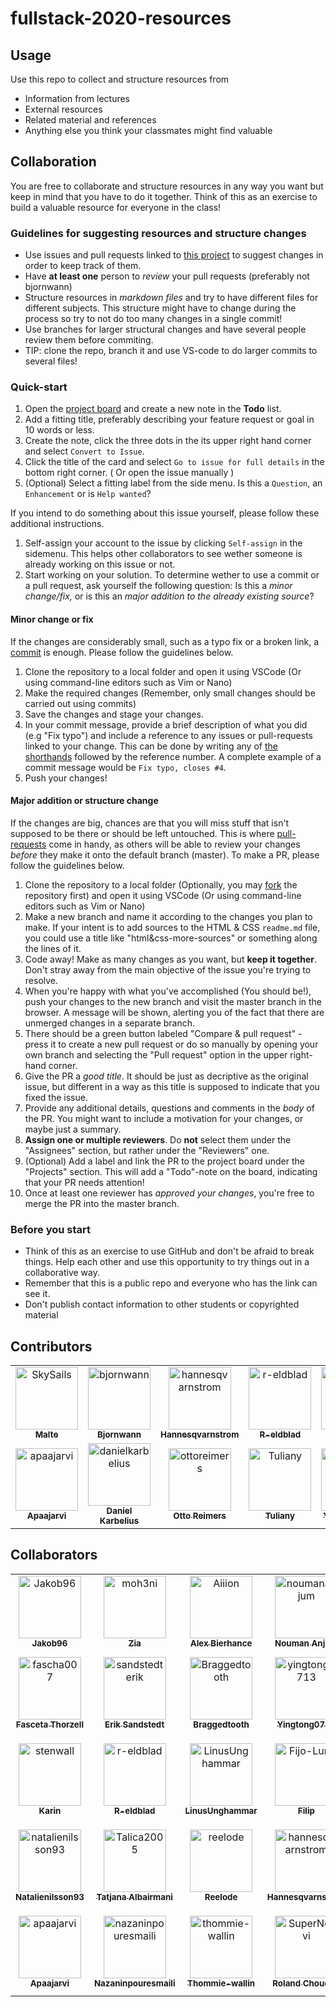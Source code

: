 # fullstack-2020-resources

## Usage

Use this repo to collect and structure resources from

- Information from lectures
- External resources
- Related material and references
- Anything else you think your classmates might find valuable

## Collaboration

You are free to collaborate and structure resources in any way you want but keep in mind that you have to do it together. Think of this as an exercise to build a valuable resource for everyone in the class!

### Guidelines for suggesting resources and structure changes

- Use issues and pull requests linked to [this project](https://github.com/bjornwann/fullstack-2020-resources/projects/1) to suggest changes in order to keep track of them.
- Have **at least one** person to _review_ your pull requests (preferably not bjornwann)
- Structure resources in _markdown files_ and try to have different files for different subjects. This structure might have to change during the process so try to not do too many changes in a single commit!
- Use branches for larger structural changes and have several people review them before commiting.
- TIP: clone the repo, branch it and use VS-code to do larger commits to several files!

### Quick-start

1. Open the [project board](https://github.com/bjornwann/fullstack-2020-resources/projects/1) and create a new note in the **Todo** list.
2. Add a fitting title, preferably describing your feature request or goal in 10 words or less.
3. Create the note, click the three dots in the its upper right hand corner and select `Convert to Issue`.
4. Click the title of the card and select `Go to issue for full details` in the bottom right corner. ( Or open the issue manually )
5. (Optional) Select a fitting label from the side menu. Is this a `Question`, an `Enhancement` or is `Help wanted`?

If you intend to do something about this issue yourself, please follow these additional instructions.

1. Self-assign your account to the issue by clicking `Self-assign` in the sidemenu. This helps other collaborators to see wether someone is already working on this issue or not.
2. Start working on your solution. To determine wether to use a commit or a pull request, ask yourself the following question: Is this a _minor change/fix,_ or is this an _major addition to the already existing source_?

#### Minor change or fix

If the changes are considerably small, such as a typo fix or a broken link, a [commit](https://www.atlassian.com/git/tutorials/saving-changes/git-commit) is enough. Please follow the guidelines below.

1. Clone the repository to a local folder and open it using VSCode (Or using command-line editors such as Vim or Nano)
2. Make the required changes (Remember, only small changes should be carried out using commits)
3. Save the changes and stage your changes.
4. In your commit message, provide a brief description of what you did (e.g "Fix typo") and include a reference to any issues or pull-requests linked to your change. This can be done by writing any of [the shorthands](https://docs.github.com/en/enterprise/2.16/user/github/managing-your-work-on-github/closing-issues-using-keywords) followed by the reference number. A complete example of a commit message would be `Fix typo, closes #4`.
5. Push your changes!

#### Major addition or structure change

If the changes are big, chances are that you will miss stuff that isn't supposed to be there or should be left untouched. This is where [pull-requests](https://docs.github.com/en/free-pro-team@latest/github/collaborating-with-issues-and-pull-requests/about-pull-requests) come in handy, as others will be able to review your changes _before_ they make it onto the default branch (master).
To make a PR, please follow the guidelines below.

1. Clone the repository to a local folder (Optionally, you may [fork](https://docs.github.com/en/free-pro-team@latest/github/getting-started-with-github/fork-a-repo) the repository first) and open it using VSCode (Or using command-line editors such as Vim or Nano)
2. Make a new branch and name it according to the changes you plan to make. If your intent is to add sources to the HTML & CSS `readme.md` file, you could use a title like "html&css-more-sources" or something along the lines of it.
3. Code away! Make as many changes as you want, but **keep it together**. Don't stray away from the main objective of the issue you're trying to resolve.
4. When you're happy with what you've accomplished (You should be!), push your changes to the new branch and visit the master branch in the browser. A message will be shown, alerting you of the fact that there are unmerged changes in a separate branch.
5. There should be a green button labeled "Compare & pull request" - press it to create a new pull request or do so manually by opening your own branch and selecting the "Pull request" option in the upper right-hand corner.
6. Give the PR a _good title_. It should be just as decriptive as the original issue, but different in a way as this title is supposed to indicate that you fixed the issue.
7. Provide any additional details, questions and comments in the _body_ of the PR. You might want to include a motivation for your changes, or maybe just a summary.
8. **Assign one or multiple reviewers**. Do **not** select them under the "Assignees" section, but rather under the "Reviewers" one.
9. (Optional) Add a label and link the PR to the project board under the "Projects" section. This will add a "Todo"-note on the board, indicating that your PR needs attention!
10. Once at least one reviewer has _approved your changes_, you're free to merge the PR into the master branch.

### Before you start

- Think of this as an exercise to use GitHub and don't be afraid to break things. Help each other and use this opportunity to try things out in a collaborative way.
- Remember that this is a public repo and everyone who has the link can see it.
- Don't publish contact information to other students or copyrighted material

## Contributors

<!-- readme: contributors -start --> 
<table>
<tr>
    <td align="center">
        <a href="https://github.com/SkySails">
            <img src="https://avatars3.githubusercontent.com/u/46646495?v=4" width="100;" alt="SkySails"/>
            <br />
            <sub><b>Malte</b></sub>
        </a>
    </td>
    <td align="center">
        <a href="https://github.com/bjornwann">
            <img src="https://avatars1.githubusercontent.com/u/41453215?v=4" width="100;" alt="bjornwann"/>
            <br />
            <sub><b>Bjornwann</b></sub>
        </a>
    </td>
    <td align="center">
        <a href="https://github.com/hannesqvarnstrom">
            <img src="https://avatars1.githubusercontent.com/u/70695417?v=4" width="100;" alt="hannesqvarnstrom"/>
            <br />
            <sub><b>Hannesqvarnstrom</b></sub>
        </a>
    </td>
    <td align="center">
        <a href="https://github.com/r-eldblad">
            <img src="https://avatars3.githubusercontent.com/u/68613288?v=4" width="100;" alt="r-eldblad"/>
            <br />
            <sub><b>R-eldblad</b></sub>
        </a>
    </td>
    <td align="center">
        <a href="https://github.com/Fijo-Lurk">
            <img src="https://avatars2.githubusercontent.com/u/70694476?v=4" width="100;" alt="Fijo-Lurk"/>
            <br />
            <sub><b>Filip</b></sub>
        </a>
    </td>
    <td align="center">
        <a href="https://github.com/EnzoBomark">
            <img src="https://avatars3.githubusercontent.com/u/71819938?v=4" width="100;" alt="EnzoBomark"/>
            <br />
            <sub><b>EnzoBomark</b></sub>
        </a>
    </td></tr>
<tr>
    <td align="center">
        <a href="https://github.com/apaajarvi">
            <img src="https://avatars3.githubusercontent.com/u/70699418?v=4" width="100;" alt="apaajarvi"/>
            <br />
            <sub><b>Apaajarvi</b></sub>
        </a>
    </td>
    <td align="center">
        <a href="https://github.com/danielkarbelius">
            <img src="https://avatars2.githubusercontent.com/u/70699411?v=4" width="100;" alt="danielkarbelius"/>
            <br />
            <sub><b>Daniel Karbelius</b></sub>
        </a>
    </td>
    <td align="center">
        <a href="https://github.com/ottoreimers">
            <img src="https://avatars3.githubusercontent.com/u/70694917?v=4" width="100;" alt="ottoreimers"/>
            <br />
            <sub><b>Otto Reimers</b></sub>
        </a>
    </td>
    <td align="center">
        <a href="https://github.com/Tuliany">
            <img src="https://avatars2.githubusercontent.com/u/57564014?v=4" width="100;" alt="Tuliany"/>
            <br />
            <sub><b>Tuliany</b></sub>
        </a>
    </td>
    <td align="center">
        <a href="https://github.com/yingtong0713">
            <img src="https://avatars3.githubusercontent.com/u/58979033?v=4" width="100;" alt="yingtong0713"/>
            <br />
            <sub><b>Yingtong0713</b></sub>
        </a>
    </td>
    <td align="center">
        <a href="https://github.com/johanneslepsius">
            <img src="https://avatars1.githubusercontent.com/u/71836188?v=4" width="100;" alt="johanneslepsius"/>
            <br />
            <sub><b>Johanneslepsius</b></sub>
        </a>
    </td></tr>
</table>
<!-- readme: contributors -end -->

## Collaborators

<!-- readme: collaborators -start --> 
<table>
<tr>
    <td align="center">
        <a href="https://github.com/Jakob96">
            <img src="https://avatars2.githubusercontent.com/u/12053299?v=4" width="100;" alt="Jakob96"/>
            <br />
            <sub><b>Jakob96</b></sub>
        </a>
    </td>
    <td align="center">
        <a href="https://github.com/moh3ni">
            <img src="https://avatars0.githubusercontent.com/u/12123530?v=4" width="100;" alt="moh3ni"/>
            <br />
            <sub><b>Zia</b></sub>
        </a>
    </td>
    <td align="center">
        <a href="https://github.com/Aiiion">
            <img src="https://avatars2.githubusercontent.com/u/21305517?v=4" width="100;" alt="Aiiion"/>
            <br />
            <sub><b>Alex Bierhance</b></sub>
        </a>
    </td>
    <td align="center">
        <a href="https://github.com/noumananjum">
            <img src="https://avatars1.githubusercontent.com/u/36538028?v=4" width="100;" alt="noumananjum"/>
            <br />
            <sub><b>Nouman Anjum</b></sub>
        </a>
    </td>
    <td align="center">
        <a href="https://github.com/bjornwann">
            <img src="https://avatars1.githubusercontent.com/u/41453215?v=4" width="100;" alt="bjornwann"/>
            <br />
            <sub><b>Bjornwann</b></sub>
        </a>
    </td>
    <td align="center">
        <a href="https://github.com/SkySails">
            <img src="https://avatars3.githubusercontent.com/u/46646495?v=4" width="100;" alt="SkySails"/>
            <br />
            <sub><b>Malte</b></sub>
        </a>
    </td></tr>
<tr>
    <td align="center">
        <a href="https://github.com/fascha007">
            <img src="https://avatars0.githubusercontent.com/u/49960705?v=4" width="100;" alt="fascha007"/>
            <br />
            <sub><b>Fasceta Thorzell</b></sub>
        </a>
    </td>
    <td align="center">
        <a href="https://github.com/sandstedterik">
            <img src="https://avatars1.githubusercontent.com/u/52541481?v=4" width="100;" alt="sandstedterik"/>
            <br />
            <sub><b>Erik Sandstedt</b></sub>
        </a>
    </td>
    <td align="center">
        <a href="https://github.com/Braggedtooth">
            <img src="https://avatars2.githubusercontent.com/u/54339202?v=4" width="100;" alt="Braggedtooth"/>
            <br />
            <sub><b>Braggedtooth</b></sub>
        </a>
    </td>
    <td align="center">
        <a href="https://github.com/yingtong0713">
            <img src="https://avatars3.githubusercontent.com/u/58979033?v=4" width="100;" alt="yingtong0713"/>
            <br />
            <sub><b>Yingtong0713</b></sub>
        </a>
    </td>
    <td align="center">
        <a href="https://github.com/murtazaIO">
            <img src="https://avatars1.githubusercontent.com/u/62187610?v=4" width="100;" alt="murtazaIO"/>
            <br />
            <sub><b>Murtaza Mohseni</b></sub>
        </a>
    </td>
    <td align="center">
        <a href="https://github.com/joshuaniixon">
            <img src="https://avatars3.githubusercontent.com/u/66698079?v=4" width="100;" alt="joshuaniixon"/>
            <br />
            <sub><b>Joshuaniixon</b></sub>
        </a>
    </td></tr>
<tr>
    <td align="center">
        <a href="https://github.com/stenwall">
            <img src="https://avatars0.githubusercontent.com/u/66753700?v=4" width="100;" alt="stenwall"/>
            <br />
            <sub><b>Karin</b></sub>
        </a>
    </td>
    <td align="center">
        <a href="https://github.com/r-eldblad">
            <img src="https://avatars3.githubusercontent.com/u/68613288?v=4" width="100;" alt="r-eldblad"/>
            <br />
            <sub><b>R-eldblad</b></sub>
        </a>
    </td>
    <td align="center">
        <a href="https://github.com/LinusUnghammar">
            <img src="https://avatars1.githubusercontent.com/u/70320500?v=4" width="100;" alt="LinusUnghammar"/>
            <br />
            <sub><b>LinusUnghammar</b></sub>
        </a>
    </td>
    <td align="center">
        <a href="https://github.com/Fijo-Lurk">
            <img src="https://avatars2.githubusercontent.com/u/70694476?v=4" width="100;" alt="Fijo-Lurk"/>
            <br />
            <sub><b>Filip</b></sub>
        </a>
    </td>
    <td align="center">
        <a href="https://github.com/ottoreimers">
            <img src="https://avatars3.githubusercontent.com/u/70694917?v=4" width="100;" alt="ottoreimers"/>
            <br />
            <sub><b>Otto Reimers</b></sub>
        </a>
    </td>
    <td align="center">
        <a href="https://github.com/pernilla-hallgren">
            <img src="https://avatars3.githubusercontent.com/u/70695214?v=4" width="100;" alt="pernilla-hallgren"/>
            <br />
            <sub><b>Pernilla-hallgren</b></sub>
        </a>
    </td></tr>
<tr>
    <td align="center">
        <a href="https://github.com/natalienilsson93">
            <img src="https://avatars3.githubusercontent.com/u/70695262?v=4" width="100;" alt="natalienilsson93"/>
            <br />
            <sub><b>Natalienilsson93</b></sub>
        </a>
    </td>
    <td align="center">
        <a href="https://github.com/Talica2005">
            <img src="https://avatars2.githubusercontent.com/u/70695294?v=4" width="100;" alt="Talica2005"/>
            <br />
            <sub><b>Tatjana Albairmani</b></sub>
        </a>
    </td>
    <td align="center">
        <a href="https://github.com/reelode">
            <img src="https://avatars3.githubusercontent.com/u/70695363?v=4" width="100;" alt="reelode"/>
            <br />
            <sub><b>Reelode</b></sub>
        </a>
    </td>
    <td align="center">
        <a href="https://github.com/hannesqvarnstrom">
            <img src="https://avatars1.githubusercontent.com/u/70695417?v=4" width="100;" alt="hannesqvarnstrom"/>
            <br />
            <sub><b>Hannesqvarnstrom</b></sub>
        </a>
    </td>
    <td align="center">
        <a href="https://github.com/jamil-source">
            <img src="https://avatars0.githubusercontent.com/u/70698047?v=4" width="100;" alt="jamil-source"/>
            <br />
            <sub><b>Jamil-source</b></sub>
        </a>
    </td>
    <td align="center">
        <a href="https://github.com/danielkarbelius">
            <img src="https://avatars2.githubusercontent.com/u/70699411?v=4" width="100;" alt="danielkarbelius"/>
            <br />
            <sub><b>Daniel Karbelius</b></sub>
        </a>
    </td></tr>
<tr>
    <td align="center">
        <a href="https://github.com/apaajarvi">
            <img src="https://avatars3.githubusercontent.com/u/70699418?v=4" width="100;" alt="apaajarvi"/>
            <br />
            <sub><b>Apaajarvi</b></sub>
        </a>
    </td>
    <td align="center">
        <a href="https://github.com/nazaninpouresmaili">
            <img src="https://avatars0.githubusercontent.com/u/70700130?v=4" width="100;" alt="nazaninpouresmaili"/>
            <br />
            <sub><b>Nazaninpouresmaili</b></sub>
        </a>
    </td>
    <td align="center">
        <a href="https://github.com/thommie-wallin">
            <img src="https://avatars0.githubusercontent.com/u/70706437?v=4" width="100;" alt="thommie-wallin"/>
            <br />
            <sub><b>Thommie-wallin</b></sub>
        </a>
    </td>
    <td align="center">
        <a href="https://github.com/SuperNorvi">
            <img src="https://avatars2.githubusercontent.com/u/70971745?v=4" width="100;" alt="SuperNorvi"/>
            <br />
            <sub><b>Roland Choueiry</b></sub>
        </a>
    </td>
    <td align="center">
        <a href="https://github.com/EnzoBomark">
            <img src="https://avatars3.githubusercontent.com/u/71819938?v=4" width="100;" alt="EnzoBomark"/>
            <br />
            <sub><b>EnzoBomark</b></sub>
        </a>
    </td>
    <td align="center">
        <a href="https://github.com/katepettersson">
            <img src="https://avatars2.githubusercontent.com/u/71820025?v=4" width="100;" alt="katepettersson"/>
            <br />
            <sub><b>Kate Pettersson</b></sub>
        </a>
    </td></tr>
</table>
<!-- readme: collaborators -end -->
